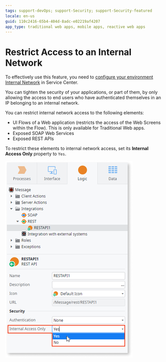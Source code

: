 ```yaml
---
tags: support-devOps; support-Security; support-Security-featured
locale: en-us
guid: 110c2416-65b4-404d-8adc-e02219af4207
app_type: traditional web apps, mobile apps, reactive web apps
---
```


# Restrict Access to an Internal Network

<div class="info" markdown="1">

To effectively use this feature, you need to [configure your environment Internal Network](https://success.outsystems.com/Documentation/11/Managing_the_Applications_Lifecycle/Secure_the_Applications/Configure_an_Internal_Network) in Service Center.
</div>

You can tighten the security of your applications, or part of them, by only allowing the access to end users who have authenticated themselves in an IP belonging to an internal network.

You can restrict internal network access to the following elements:

* UI Flows of a Web application (restricts the access of the Web Screens within the Flow). This is only available for Traditional Web apps.
* Exposed SOAP Web Services
* Exposed REST APIs

To restrict these elements to internal network access, set its **Internal Access Only** property to `Yes`.

![restrict internal network](images/internal-network-set-ss.png)
